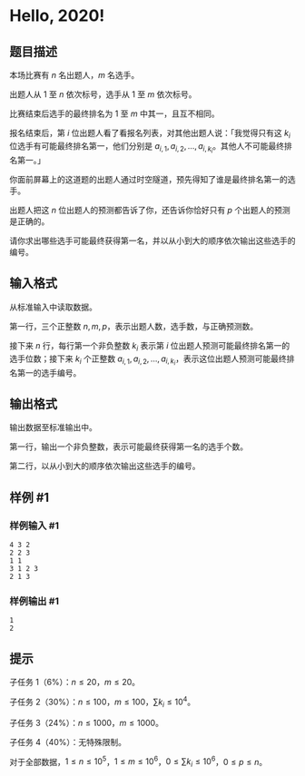 # Hello, 2020!

## 题目描述

本场比赛有 $n$ 名出题人，$m$ 名选手。

出题人从 $1$ 至 $n$ 依次标号，选手从 $1$ 至 $m$ 依次标号。

比赛结束后选手的最终排名为 $1$ 至 $m$ 中其一，且互不相同。

报名结束后，第 $i$ 位出题人看了看报名列表，对其他出题人说：「我觉得只有这 $k_i$ 位选手有可能最终排名第一，他们分别是 $a_{i,1},a_{i,2},\dots,a_{i,k_i}$。其他人不可能最终排名第一。」

你面前屏幕上的这道题的出题人通过时空隧道，预先得知了谁是最终排名第一的选手。

出题人把这 $n$ 位出题人的预测都告诉了你，还告诉你恰好只有 $p$ 个出题人的预测是正确的。

请你求出哪些选手可能最终获得第一名，并以从小到大的顺序依次输出这些选手的编号。

## 输入格式

从标准输入中读取数据。

第一行，三个正整数 $n,m,p$，表示出题人数，选手数，与正确预测数。

接下来 $n$ 行，每行第一个非负整数 $k_i$ 表示第 $i$ 位出题人预测可能最终排名第一的选手位数；接下来 $k_i$ 个正整数 $a_{i,1},a_{i,2},\dots,a_{i,k_i}$，表示这位出题人预测可能最终排名第一的选手编号。

## 输出格式

输出数据至标准输出中。

第一行，输出一个非负整数，表示可能最终获得第一名的选手个数。

第二行，以从小到大的顺序依次输出这些选手的编号。

## 样例 #1

### 样例输入 #1
```
4 3 2
2 2 3
1 1
3 1 2 3
2 1 3
```

### 样例输出 #1

```
1
2
```

## 提示

子任务 1（$6\%$）：$n\leq 20$，$m\leq 20$。

子任务 2（$30\%$）：$n\leq 100$，$m\leq 100$，$\sum k_i \leq 10^4$。

子任务 3（$24\%$）：$n\leq 1000$，$m\leq 1000$。

子任务 4（$40\%$）：无特殊限制。

对于全部数据，$1\leq n\leq 10^5$，$1\leq m\leq 10^6$，$0\leq \sum k_i \leq 10^6$，$0\leq p\leq n$。
